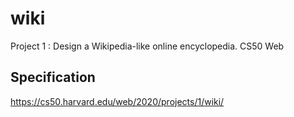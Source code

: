 # wiki
Project 1 : Design a Wikipedia-like online encyclopedia. CS50 Web
## Specification
https://cs50.harvard.edu/web/2020/projects/1/wiki/
